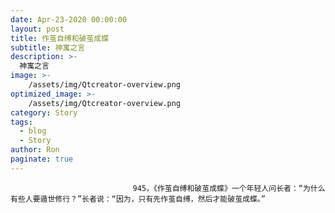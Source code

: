 ```yaml
---
date: Apr-23-2020 00:00:00
layout: post
title: 作茧自缚和破茧成蝶
subtitle: 神寓之言
description: >-
  神寓之言
image: >-
    /assets/img/Qtcreator-overview.png
optimized_image: >-
    /assets/img/Qtcreator-overview.png
category: Story
tags:
  - blog
  - Story
author: Ron
paginate: true
---
```


							　　945，《作茧自缚和破茧成蝶》一个年轻人问长者：“为什么有些人要遁世修行？”长者说：“因为，只有先作茧自缚，然后才能破茧成蝶。”
							
							
						